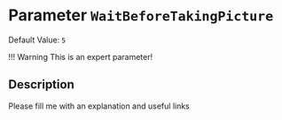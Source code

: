 # Parameter `WaitBeforeTakingPicture`
Default Value: `5`

!!! Warning
    This is an expert parameter!



## Description
Please fill me with an explanation and useful links

